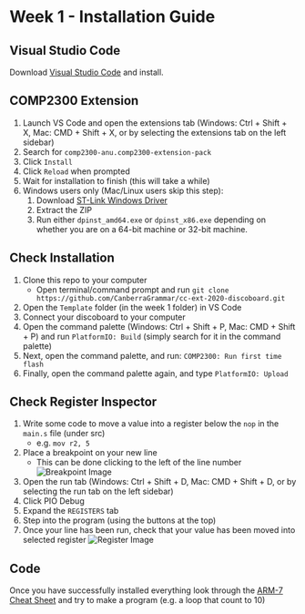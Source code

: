 # Week 1 - Installation Guide

## Visual Studio Code
Download [Visual Studio Code](https://code.visualstudio.com/Download) and install.


## COMP2300 Extension
1. Launch VS Code and open the extensions tab (Windows: Ctrl + Shift + X, Mac: CMD + Shift + X, or by selecting the extensions tab on the left sidebar)
1. Search for `comp2300-anu.comp2300-extension-pack`
1. Click `Install`
1. Click `Reload` when prompted
1. Wait for installation to finish (this will take a while)
1. Windows users only (Mac/Linux users skip this step): 
    1. Download [ST-Link Windows Driver](https://github.com/CanberraGrammar/cc-ext-2020-discoboard/raw/master/Week%201%20-%20Installation%20Guide/stlink-windows-driver.zip)
    1. Extract the ZIP
    1. Run either `dpinst_amd64.exe` or `dpinst_x86.exe` depending on whether you are on a 64-bit machine or 32-bit machine.


## Check Installation
1. Clone this repo to your computer
    - Open terminal/command prompt and run `git clone https://github.com/CanberraGrammar/cc-ext-2020-discoboard.git`
1. Open the `Template` folder (in the week 1 folder) in VS Code
1. Connect your discoboard to your computer
1. Open the command palette (Windows: Ctrl + Shift + P, Mac: CMD + Shift + P) and run `PlatformIO: Build` (simply search for it in the command palette)
1. Next, open the command palette, and run: `COMP2300: Run first time flash`
1. Finally, open the command palette again, and type `PlatformIO: Upload`


## Check Register Inspector
1. Write some code to move a value into a register below the `nop` in the `main.s` file (under src)
    - e.g. `mov r2, 5`
1. Place a breakpoint on your new line
    - This can be done clicking to the left of the line number
    ![Breakpoint Image](./images/Breakpoint.jpg)
1. Open the run tab (Windows: Ctrl + Shift + D, Mac: CMD + Shift + D, or by selecting the run tab on the left sidebar)
1. Click PIO Debug
1. Expand the `REGISTERS` tab
1. Step into the program (using the buttons at the top)
1. Once your line has been run, check that your value has been moved into selected register
    ![Register Image](./images/Registers.jpg)


## Code

Once you have successfully installed everything look through the [ARM-7 Cheat Sheet](https://github.com/CanberraGrammar/cc-ext-2020-discoboard/blob/master/ARMv7-cheat-sheet.pdf) and try to make a program (e.g. a loop that count to 10)